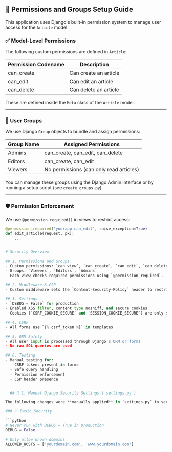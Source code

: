 ## 🔐 Permissions and Groups Setup Guide

This application uses Django's built-in permission system to manage user access for the `Article` model.

### ✅ Model-Level Permissions
The following custom permissions are defined in `Article`:

| Permission Codename | Description              |
|---------------------|--------------------------|
| can_create          | Can create an article    |
| can_edit            | Can edit an article      |
| can_delete          | Can delete an article    |

These are defined inside the `Meta` class of the `Article` model.

---

### 👥 User Groups

We use Django `Group` objects to bundle and assign permissions:

| Group Name | Assigned Permissions                   |
|------------|-----------------------------------------|
| Admins     | can_create, can_edit, can_delete        |
| Editors    | can_create, can_edit                    |
| Viewers    | No permissions (can only read articles) |

You can manage these groups using the Django Admin interface or by running a setup script (see `create_groups.py`).

---

### 🛡️ Permission Enforcement

We use `@permission_required()` in views to restrict access:

```python
@permission_required('yourapp.can_edit', raise_exception=True)
def edit_article(request, pk):
    ...


# Security Overview

## 1. Permissions and Groups
- Custom permissions: `can_view`, `can_create`, `can_edit`, `can_delete`
- Groups: `Viewers`, `Editors`, `Admins`
- Each view checks required permissions using `@permission_required`.

## 2. Middleware & CSP
- Custom middleware sets the `Content-Security-Policy` header to restrict content to trusted sources.

## 3. Settings
- `DEBUG = False` for production
- Enabled XSS filter, content type nosniff, and secure cookies
- Cookies (`CSRF_COOKIE_SECURE` and `SESSION_COOKIE_SECURE`) are only sent over HTTPS

## 4. CSRF
- All forms use `{% csrf_token %}` in templates

## 5. ORM Safety
- All user input is processed through Django's ORM or forms
- No raw SQL queries are used

## 6. Testing
- Manual testing for:
  - CSRF tokens present in forms
  - Safe query handling
  - Permission enforcement
  - CSP header presence


  ## 🔐 1. Manual Django Security Settings (`settings.py`)

The following changes were **manually applied** in `settings.py` to secure the application:

### ✅ Basic Security

```python
# Never run with DEBUG = True in production
DEBUG = False

# Only allow known domains
ALLOWED_HOSTS = ['yourdomain.com', 'www.yourdomain.com']